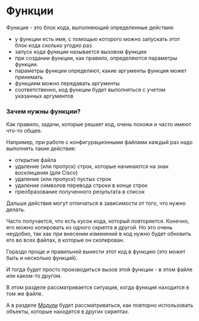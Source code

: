 # Функции

Функция - это блок кода, выполняющий определенные действия:
* у функции есть имя, с помощью которого можно запускать этот блок кода сколько угодно раз
 * запуск кода функции называется вызовом функции
* при создании функции, как правило, определяются параметры функции.
 * параметры функции определяют, какие аргументы функция может принимать
* функциям можно передавать аргументы
 * соответственно, код функции будет выполняться с учетом указанных аргументов

### Зачем нужны функции?

Как правило, задачи, которые решает код, очень похожи и часто имеют что-то общее.

Например, при работе с конфигурационными файлами каждый раз надо выполнять такие действия:
* открытие файла
* удаление (или пропуск) строк, которые начинаются на знак восклицания (для Cisco)
* удаление (или пропуск) пустых строк
* удаление символов перевода строки в конце строк
* преобразование полученного результата в список

Дальше действия могут отличаться в зависимости от того, что нужно делать.

Часто получается, что есть кусок кода, который повторяется.
Конечно, его можно копировать из одного скрипта в другой.
Но это очень неудобно, так как при внесении изменений в код нужно будет обновить его во всех файлах, в которые он скопирован.

Гораздо проще и правильней вынести этот код в функцию (это может быть и несколько функций).

И тогда будет просто производиться вызов этой функции - в этом файле или каком-то другом.

В этом разделе рассматривается ситуация, когда функция находится в том же файле.

А в разделе [Модули](../book/08_modules/) будет рассматриваться, как повторно использовать объекты, которые находятся в других скриптах.
